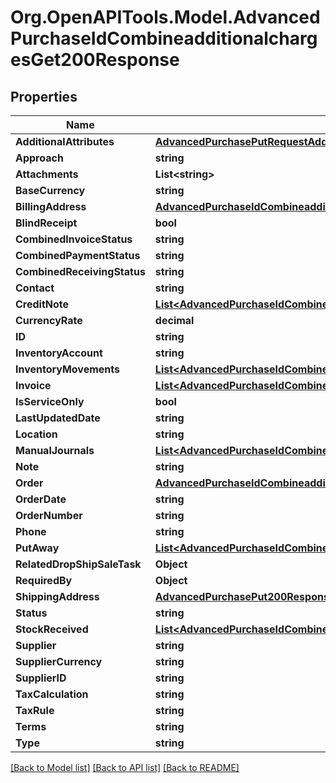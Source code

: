 # Org.OpenAPITools.Model.AdvancedPurchaseIdCombineadditionalchargesGet200Response

## Properties

Name | Type | Description | Notes
------------ | ------------- | ------------- | -------------
**AdditionalAttributes** | [**AdvancedPurchasePutRequestAdditionalAttributes**](AdvancedPurchasePutRequestAdditionalAttributes.md) |  | [optional] 
**Approach** | **string** |  | [optional] 
**Attachments** | **List&lt;string&gt;** |  | [optional] 
**BaseCurrency** | **string** |  | [optional] 
**BillingAddress** | [**AdvancedPurchaseIdCombineadditionalchargesGet200ResponseBillingAddress**](AdvancedPurchaseIdCombineadditionalchargesGet200ResponseBillingAddress.md) |  | [optional] 
**BlindReceipt** | **bool** |  | [optional] 
**CombinedInvoiceStatus** | **string** |  | [optional] 
**CombinedPaymentStatus** | **string** |  | [optional] 
**CombinedReceivingStatus** | **string** |  | [optional] 
**Contact** | **string** |  | [optional] 
**CreditNote** | [**List&lt;AdvancedPurchaseIdCombineadditionalchargesGet200ResponseCreditNoteInner&gt;**](AdvancedPurchaseIdCombineadditionalchargesGet200ResponseCreditNoteInner.md) |  | [optional] 
**CurrencyRate** | **decimal** |  | [optional] 
**ID** | **string** |  | [optional] 
**InventoryAccount** | **string** |  | [optional] 
**InventoryMovements** | [**List&lt;AdvancedPurchaseIdCombineadditionalchargesGet200ResponseInventoryMovementsInner&gt;**](AdvancedPurchaseIdCombineadditionalchargesGet200ResponseInventoryMovementsInner.md) |  | [optional] 
**Invoice** | [**List&lt;AdvancedPurchaseIdCombineadditionalchargesGet200ResponseInvoiceInner&gt;**](AdvancedPurchaseIdCombineadditionalchargesGet200ResponseInvoiceInner.md) |  | [optional] 
**IsServiceOnly** | **bool** |  | [optional] 
**LastUpdatedDate** | **string** |  | [optional] 
**Location** | **string** |  | [optional] 
**ManualJournals** | [**List&lt;AdvancedPurchaseIdCombineadditionalchargesGet200ResponseManualJournalsInner&gt;**](AdvancedPurchaseIdCombineadditionalchargesGet200ResponseManualJournalsInner.md) |  | [optional] 
**Note** | **string** |  | [optional] 
**Order** | [**AdvancedPurchaseIdCombineadditionalchargesGet200ResponseOrder**](AdvancedPurchaseIdCombineadditionalchargesGet200ResponseOrder.md) |  | [optional] 
**OrderDate** | **string** |  | [optional] 
**OrderNumber** | **string** |  | [optional] 
**Phone** | **string** |  | [optional] 
**PutAway** | [**List&lt;AdvancedPurchaseIdCombineadditionalchargesGet200ResponsePutAwayInner&gt;**](AdvancedPurchaseIdCombineadditionalchargesGet200ResponsePutAwayInner.md) |  | [optional] 
**RelatedDropShipSaleTask** | **Object** |  | [optional] 
**RequiredBy** | **Object** |  | [optional] 
**ShippingAddress** | [**AdvancedPurchasePut200ResponseShippingAddress**](AdvancedPurchasePut200ResponseShippingAddress.md) |  | [optional] 
**Status** | **string** |  | [optional] 
**StockReceived** | [**List&lt;AdvancedPurchaseIdCombineadditionalchargesGet200ResponseStockReceivedInner&gt;**](AdvancedPurchaseIdCombineadditionalchargesGet200ResponseStockReceivedInner.md) |  | [optional] 
**Supplier** | **string** |  | [optional] 
**SupplierCurrency** | **string** |  | [optional] 
**SupplierID** | **string** |  | [optional] 
**TaxCalculation** | **string** |  | [optional] 
**TaxRule** | **string** |  | [optional] 
**Terms** | **string** |  | [optional] 
**Type** | **string** |  | [optional] 

[[Back to Model list]](../README.md#documentation-for-models) [[Back to API list]](../README.md#documentation-for-api-endpoints) [[Back to README]](../README.md)

